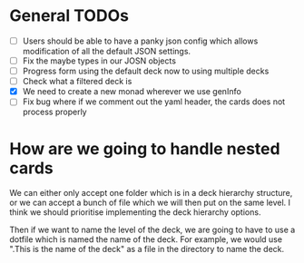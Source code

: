 # General TODOs

- [ ] Users should be able to have a panky json config which allows modification
  of all the default JSON settings.
- [ ] Fix the maybe types in our JOSN objects
- [ ] Progress form using the default deck now to using multiple decks
- [ ] Check what a filtered deck is
- [x] We need to create a new monad wherever we use genInfo
- [ ] Fix bug where if we comment out the yaml header, the cards does not
  process properly

# How are we going to handle nested cards

We can either only accept one folder which is in a deck hierarchy structure, or
we can accept a bunch of file which we will then put on the same level. I think
we should prioritise implementing the deck hierarchy options.

Then if we want to name the level of the deck, we are going to have to use a
dotfile which is named the name of the deck. For example, we would use ".This is
the name of the deck" as a file in the directory to name the deck.

